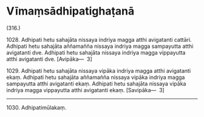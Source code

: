 

# Vīmaṃsādhipatighaṭanā







(316.)

1028\. Adhipati hetu sahajāta nissaya indriya magga atthi avigatanti cattāri. Adhipati hetu sahajāta aññamañña nissaya indriya magga sampayutta atthi avigatanti dve. Adhipati hetu sahajāta nissaya indriya magga vippayutta atthi avigatanti dve. [Avipāka—  3]

1029\. Adhipati hetu sahajāta nissaya vipāka indriya magga atthi avigatanti ekaṃ. Adhipati hetu sahajāta aññamañña nissaya vipāka indriya magga sampayutta atthi avigatanti ekaṃ. Adhipati hetu sahajāta nissaya vipāka indriya magga vippayutta atthi avigatanti ekaṃ. [Savipāka—  3]

---

1030\. Adhipatimūlakaṃ.





